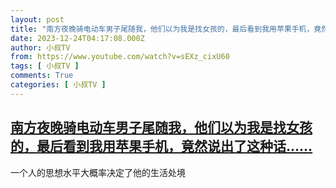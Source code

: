 ```yaml
---
layout: post
title: "南方夜晚骑电动车男子尾随我，他们以为我是找女孩的，最后看到我用苹果手机，竟然说出了这种话……"
date: 2023-12-24T04:17:08.000Z
author: 小叔TV
from: https://www.youtube.com/watch?v=sEXz_cixU60
tags: [ 小叔TV ]
comments: True
categories: [ 小叔TV ]
---
```

<!--1703391428000-->
[南方夜晚骑电动车男子尾随我，他们以为我是找女孩的，最后看到我用苹果手机，竟然说出了这种话……](https://www.youtube.com/watch?v=sEXz_cixU60)
------

<div>
一个人的思想水平大概率决定了他的生活处境
</div>
